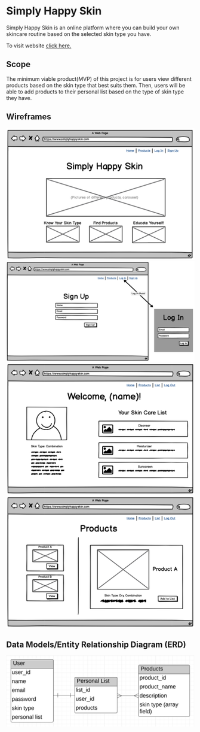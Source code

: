 # Simply Happy Skin

Simply Happy Skin is an online platform where you can build your own skincare routine based on the selected skin type you have.

To visit website <a href="https://simplyhappyskin.herokuapp.com/">click here. </a>

## Scope

The minimum viable product(MVP) of this project is for users view different products based on the skin type that best suits them. Then, users will be able to add products to their personal list based on the type of skin type they have.

## Wireframes 

![image](wireframes_erd_img/simply_wf_1.png)
![image](wireframes_erd_img/simply_wf_2.png)
![image](wireframes_erd_img/simply_wf_3.png)
![image](wireframes_erd_img/simply_wf_4.png)

## Data Models/Entity Relationship Diagram (ERD) 
![image](wireframes_erd_img/simply_erd.png)
